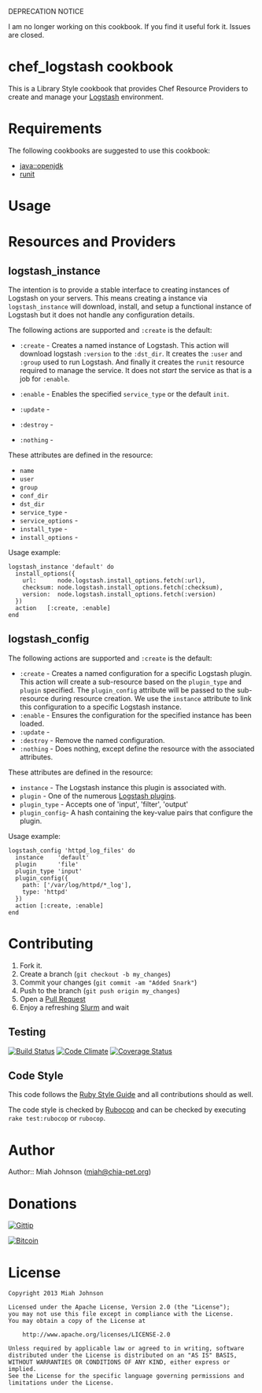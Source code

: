 DEPRECATION NOTICE

I am no longer working on this cookbook. If you find it useful fork it. Issues are closed.

# chef_logstash cookbook

This is a Library Style cookbook that provides Chef Resource Providers to create and
manage your [Logstash](http://logstash.net/) environment.

# Requirements

The following cookbooks are suggested to use this cookbook:

  + [java::openjdk](https://github.com/opscode-cookbooks/java)
  + [runit](https://github.com/opscode-cookbooks/runit)

# Usage

# Resources and Providers

## logstash_instance
The intention is to provide a stable interface to creating instances of
Logstash on your servers. This means creating a instance via
`logstash_instance` will download, install, and setup a functional
instance of Logstash but it does not handle any configuration details.

The following actions are supported and `:create` is the default:

 + `:create` - Creates a named instance of Logstash. This action will
download logstash `:version` to the `:dst_dir`. It creates the `:user`
and `:group` used to run Logstash. And finally it creates the `runit`
resource required to manage the service. It does not _start_ the service
as that is a job for `:enable`.

 + `:enable` - Enables the specified `service_type` or the default `init`.
 + `:update` -
 + `:destroy` -
 + `:nothing` -

These attributes are defined in the resource:

 + `name`
 + `user`
 + `group`
 + `conf_dir`
 + `dst_dir`
 + `service_type` -
 + `service_options` -
 + `install_type` -
 + `install_options` -

Usage example:

    logstash_instance 'default' do
      install_options({
        url:      node.logstash.install_options.fetch(:url),
        checksum: node.logstash.install_options.fetch(:checksum),
        version:  node.logstash.install_options.fetch(:version)
      })
      action   [:create, :enable]
    end

## logstash_config

The following actions are supported and `:create` is the default:

 + `:create` - Creates a named configuration for a specific Logstash plugin.
This action will create a sub-resource based on the `plugin_type` and `plugin`
specified. The `plugin_config` attribute will be passed to the sub-resource
during resource creation. We use the `instance` attribute to link this
configuration to a specific Logstash instance.
 + `:enable` - Ensures the configuration for the specified instance has been loaded.
 + `:update` -
 + `:destroy` - Remove the named configuration.
 + `:nothing` - Does nothing, except define the resource with the associated
attributes.

These attributes are defined in the resource:

 + `instance` - The Logstash instance this plugin is associated with.
 + `plugin` - One of the numerous [Logstash plugins](http://logstash.net/docs/1.1.9/).
 + `plugin_type` - Accepts one of 'input', 'filter', 'output'
 + `plugin_config`- A hash containing the key-value pairs that configure
the plugin.

Usage example:

    logstash_config 'httpd_log_files' do
      instance    'default'
      plugin      'file'
      plugin_type 'input'
      plugin_config({
        path: ['/var/log/httpd/*_log'],
        type: 'httpd'
      })
      action [:create, :enable]
    end

# Contributing

  1. Fork it.
  2. Create a branch (`git checkout -b my_changes`)
  3. Commit your changes (`git commit -am "Added Snark"`)
  4. Push to the branch (`git push origin my_changes`)
  5. Open a [Pull Request][1]
  6. Enjoy a refreshing [Slurm](http://futurama.wikia.com/wiki/Slurm) and wait

## Testing

[![Build Status](https://travis-ci.org/miah/chef_logstash.png)](https://travis-ci.org/miah/chef_logstash)
[![Code Climate](https://codeclimate.com/github/miah/chef_logstash.png)](https://codeclimate.com/github/miah/chef_logstash)
[![Coverage Status](https://coveralls.io/repos/miah/chef_logstash/badge.png?branch=master)](https://coveralls.io/r/miah/chef_logstash?branch=master)

## Code Style

This code follows the [Ruby Style Guide](https://github.com/bbatsov/ruby-style-guide) and all contributions should as well.

The code style is checked by [Rubocop](http://batsov.com/rubocop/) and can be checked by executing `rake test:rubocop` or `rubocop`.

# Author

Author:: Miah Johnson (<miah@chia-pet.org>)

# Donations

[![Gittip](https://www.gittip.com/assets/9.4.5/logo.png)](https://www.gittip.com/miah/)

[![Bitcoin](http://bitcoinprices.com/images/bitcoin.png)](bitcoin:1DT5XQrtAk1M9V5RodvEHddfe7Nqd1kMjN)

# License

    Copyright 2013 Miah Johnson

    Licensed under the Apache License, Version 2.0 (the "License");
    you may not use this file except in compliance with the License.
    You may obtain a copy of the License at

        http://www.apache.org/licenses/LICENSE-2.0

    Unless required by applicable law or agreed to in writing, software
    distributed under the License is distributed on an "AS IS" BASIS,
    WITHOUT WARRANTIES OR CONDITIONS OF ANY KIND, either express or implied.
    See the License for the specific language governing permissions and
    limitations under the License.

[1]: http://github.com/miah/chef_logstash/pulls
